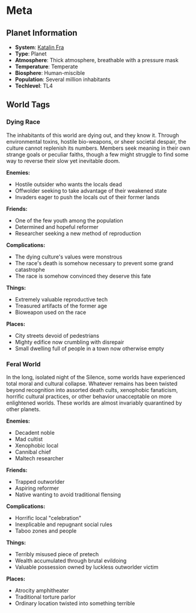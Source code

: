 # Meta

## Planet Information
- **System**: [Katalin Fra](../../system--katalin-fra.md)
- **Type**: Planet
- **Atmosphere**: Thick atmosphere, breathable with a pressure mask
- **Temperature**: Temperate
- **Biosphere**: Human-miscible
- **Population**: Several million inhabitants
- **Techlevel**: TL4

## World Tags

### Dying Race

The inhabitants of this world are dying out, and they know it. Through environmental toxins, hostile bio-weapons, or sheer societal despair, the culture cannot replenish its numbers. Members seek meaning in their own strange goals or peculiar faiths, though a few might struggle to find some way to reverse their slow yet inevitable doom.

**Enemies:**
- Hostile outsider who wants the locals dead
- Offwolder seeking to take advantage of their weakened state
- Invaders eager to push the locals out of their former lands

**Friends:**
- One of the few youth among the population
- Determined and hopeful reformer
- Researcher seeking a new method of reproduction

**Complications:**
- The dying culture's values were monstrous
- The race's death is somehow necessary to prevent some grand catastrophe
- The race is somehow convinced they deserve this fate

**Things:**
- Extremely valuable reproductive tech
- Treasured artifacts of the former age
- Bioweapon used on the race

**Places:**
- City streets devoid of pedestrians
- Mighty edifice now crumbling with disrepair
- Small dwelling full of people in a town now otherwise empty

### Feral World

In the long, isolated night of the Silence, some worlds have experienced total moral and cultural collapse. Whatever remains has been twisted beyond recognition into assorted death cults, xenophobic fanaticism, horrific cultural practices, or other behavior unacceptable on more enlightened worlds. These worlds are almost invariably quarantined by other planets.

**Enemies:**
- Decadent noble
- Mad cultist
- Xenophobic local
- Cannibal chief
- Maltech researcher

**Friends:**
- Trapped outworlder
- Aspiring reformer
- Native wanting to avoid traditional flensing

**Complications:**
- Horrific local "celebration"
- Inexplicable and repugnant social rules
- Taboo zones and people

**Things:**
- Terribly misused piece of pretech
- Wealth accumulated through brutal evildoing
- Valuable possession owned by luckless outworlder victim

**Places:**
- Atrocity amphitheater
- Traditional torture parlor
- Ordinary location twisted into something terrible

